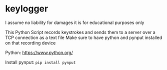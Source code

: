 # keylogger

I assume no liability for damages it is for educational purposes only 

This Python Script records keystrokes and sends them to a server over a TCP connection as a text file
Make sure to have python and pynput installed on that recording device



Python:
https://www.python.org/ 

Install pynput:
```pip install pynput ```
